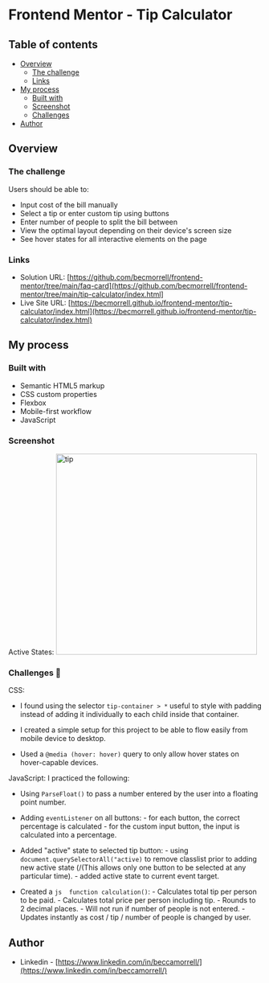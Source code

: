 # Frontend Mentor - Tip Calculator 

## Table of contents

- [Overview](#overview)
  - [The challenge](#the-challenge)
  - [Links](#links)
- [My process](#my-process)
  - [Built with](#built-with)
  - [Screenshot](#screenshot)
  - [Challenges](#challenges)
- [Author](#author)

## Overview


### The challenge

Users should be able to:

- Input cost of the bill manually 
- Select a tip or enter custom tip using buttons 
- Enter number of people to split the bill between
- View the optimal layout depending on their device's screen size
- See hover states for all interactive elements on the page


### Links

- Solution URL: [https://github.com/becmorrell/frontend-mentor/tree/main/faq-card](https://github.com/becmorrell/frontend-mentor/tree/main/tip-calculator/index.html]
- Live Site URL: [https://becmorrell.github.io/frontend-mentor/tip-calculator/index.html](https://becmorrell.github.io/frontend-mentor/tip-calculator/index.html)

## My process

### Built with

- Semantic HTML5 markup
- CSS custom properties
- Flexbox
- Mobile-first workflow
- JavaScript

### Screenshot 

Active States:
<img width="400" alt="tip" src="https://user-images.githubusercontent.com/77584099/149530679-935203b4-7751-4a8b-adc9-7fdefd585a46.png">


### Challenges 🧠

CSS:

  - I found using the selector `tip-container > *` useful to style with padding instead of adding it individually to each child inside that container. 
  - I created a simple setup for this project to be able to flow easily from mobile device to desktop.

  - Used a `@media (hover: hover)` query to only allow hover states on hover-capable devices.


JavaScript:
I practiced the following:

- Using `ParseFloat()` to pass a number entered by the user into a floating point number.
- Adding `eventListener` on all buttons:
                            - for each button, the correct percentage is calculated
                            - for the custom input button, the input is calculated into a percentage.

- Added "active" state to selected tip button:
                                        - using `document.querySelectorAll("active)` to remove classlist prior to adding new active state (/(This allows only one button to be selected at any particular time).
                                        - added active state to current event target.

- Created a ```js  function calculation()```:
                                        - Calculates total tip per person to be paid.
                                        - Calculates total price per person including tip. 
                                        - Rounds to 2 decimal places.
                                        - Will not run if number of people is not entered.
                                        - Updates instantly as cost / tip / number of people is changed by user. 


## Author

- Linkedin - [https://www.linkedin.com/in/beccamorrell/](https://www.linkedin.com/in/beccamorrell/)
